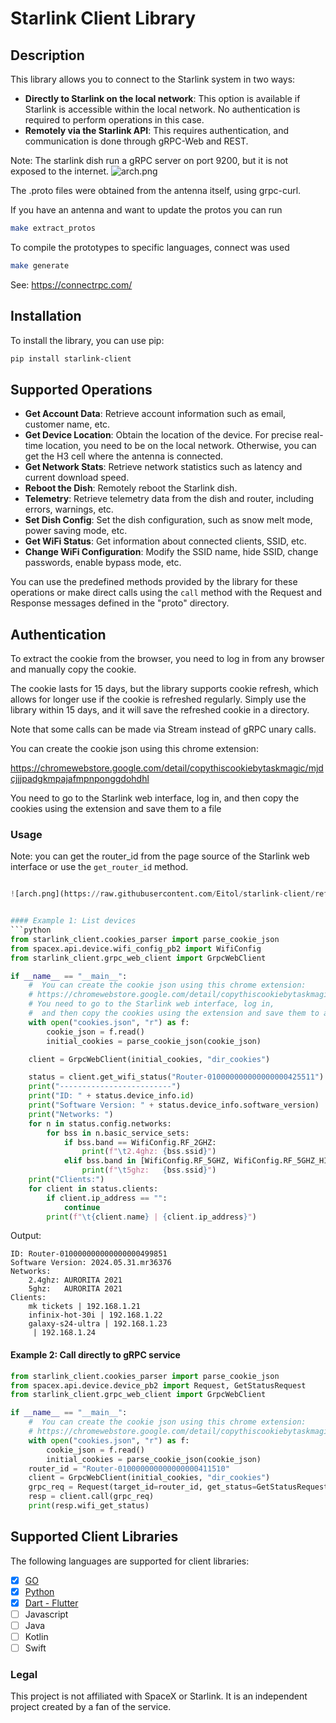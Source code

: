 # Starlink Client Library

## Description

This library allows you to connect to the Starlink system in two ways:
- **Directly to Starlink on the local network**: This option is available if Starlink is accessible within the local network. No authentication is required to perform operations in this case.
- **Remotely via the Starlink API**: This requires authentication, and communication is done through gRPC-Web and REST.

Note: The starlink dish run a gRPC server on port 9200, but it is not exposed to the internet.
![arch.png](https://raw.githubusercontent.com/Eitol/starlink-client/refs/heads/main/docs/imgs/arch.png)


The .proto files were obtained from the antenna itself, using grpc-curl.

If you have an antenna and want to update the protos you can run
```bash
make extract_protos
```

To compile the prototypes to specific languages, connect was used

```bash
make generate
```

See: https://connectrpc.com/

## Installation

To install the library, you can use pip:

```bash
pip install starlink-client
```


## Supported Operations

- **Get Account Data**: Retrieve account information such as email, customer name, etc.
- **Get Device Location**: Obtain the location of the device. For precise real-time location, you need to be on the local network. Otherwise, you can get the H3 cell where the antenna is connected.
- **Get Network Stats**: Retrieve network statistics such as latency and current download speed.
- **Reboot the Dish**: Remotely reboot the Starlink dish.
- **Telemetry**: Retrieve telemetry data from the dish and router, including errors, warnings, etc.
- **Set Dish Config**: Set the dish configuration, such as snow melt mode, power saving mode, etc.
- **Get WiFi Status**: Get information about connected clients, SSID, etc.
- **Change WiFi Configuration**: Modify the SSID name, hide SSID, change passwords, enable bypass mode, etc.

You can use the predefined methods provided by the library for these operations or make direct calls using the `call` method with the Request and Response messages defined in the "proto" directory.

## Authentication

To extract the cookie from the browser, you need to log in from any browser and manually copy the cookie.

The cookie lasts for 15 days, but the library supports cookie refresh, which allows for longer use if the cookie is refreshed regularly. Simply use the library within 15 days, and it will save the refreshed cookie in a directory.

Note that some calls can be made via Stream instead of gRPC unary calls.

You can create the cookie json using this chrome extension:

https://chromewebstore.google.com/detail/copythiscookiebytaskmagic/mjdcjjjpadgkmpajafmpnponggdohdhl

You need to go to the Starlink web interface, log in, and then copy the cookies using the extension and save them to a file

### Usage

Note: you can get the router_id from the page source of the Starlink web interface or use the `get_router_id` method.

```python

![arch.png](https://raw.githubusercontent.com/Eitol/starlink-client/refs/heads/main/docs/imgs/arch.png)


#### Example 1: List devices
```python
from starlink_client.cookies_parser import parse_cookie_json
from spacex.api.device.wifi_config_pb2 import WifiConfig
from starlink_client.grpc_web_client import GrpcWebClient

if __name__ == "__main__":
    #  You can create the cookie json using this chrome extension:
    # https://chromewebstore.google.com/detail/copythiscookiebytaskmagic/mjdcjjjpadgkmpajafmpnponggdohdhl
    # You need to go to the Starlink web interface, log in,
    #  and then copy the cookies using the extension and save them to a file
    with open("cookies.json", "r") as f:
        cookie_json = f.read()
        initial_cookies = parse_cookie_json(cookie_json)

    client = GrpcWebClient(initial_cookies, "dir_cookies")

    status = client.get_wifi_status("Router-010000000000000000425511")
    print("-------------------------")
    print("ID: " + status.device_info.id)
    print("Software Version: " + status.device_info.software_version)
    print("Networks: ")
    for n in status.config.networks:
        for bss in n.basic_service_sets:
            if bss.band == WifiConfig.RF_2GHZ:
                print(f"\t2.4ghz: {bss.ssid}")
            elif bss.band in [WifiConfig.RF_5GHZ, WifiConfig.RF_5GHZ_HIGH]:
                print(f"\t5ghz:   {bss.ssid}")
    print("Clients:")
    for client in status.clients:
        if client.ip_address == "":
            continue
        print(f"\t{client.name} | {client.ip_address}")
```

Output: 
```text
ID: Router-010000000000000000499851
Software Version: 2024.05.31.mr36376
Networks: 
	2.4ghz: AURORITA 2021
	5ghz:   AURORITA 2021
Clients:
	mk tickets | 192.168.1.21
	infinix-hot-30i | 192.168.1.22
	galaxy-s24-ultra | 192.168.1.23
	 | 192.168.1.24
```


#### Example 2: Call directly to gRPC service

```python
from starlink_client.cookies_parser import parse_cookie_json
from spacex.api.device.device_pb2 import Request, GetStatusRequest
from starlink_client.grpc_web_client import GrpcWebClient

if __name__ == "__main__":
    #  You can create the cookie json using this chrome extension:
    # https://chromewebstore.google.com/detail/copythiscookiebytaskmagic/mjdcjjjpadgkmpajafmpnponggdohdhl
    with open("cookies.json", "r") as f:
        cookie_json = f.read()
        initial_cookies = parse_cookie_json(cookie_json)
    router_id = "Router-010000000000000000411510"
    client = GrpcWebClient(initial_cookies, "dir_cookies")
    grpc_req = Request(target_id=router_id, get_status=GetStatusRequest())
    resp = client.call(grpc_req)
    print(resp.wifi_get_status)
```

## Supported Client Libraries

The following languages are supported for client libraries:

- [x] [GO](https://github.com/Eitol/starlink-client/tree/main/libs/golang/client)
- [x] [Python](https://github.com/Eitol/starlink-client/tree/main/libs/python/starlink-client)
- [x] [Dart - Flutter](https://github.com/Eitol/starlink-client/tree/main/libs/dart)
- [ ] Javascript
- [ ] Java
- [ ] Kotlin
- [ ] Swift

### Legal

This project is not affiliated with SpaceX or Starlink. It is an independent project created by a fan of the service.